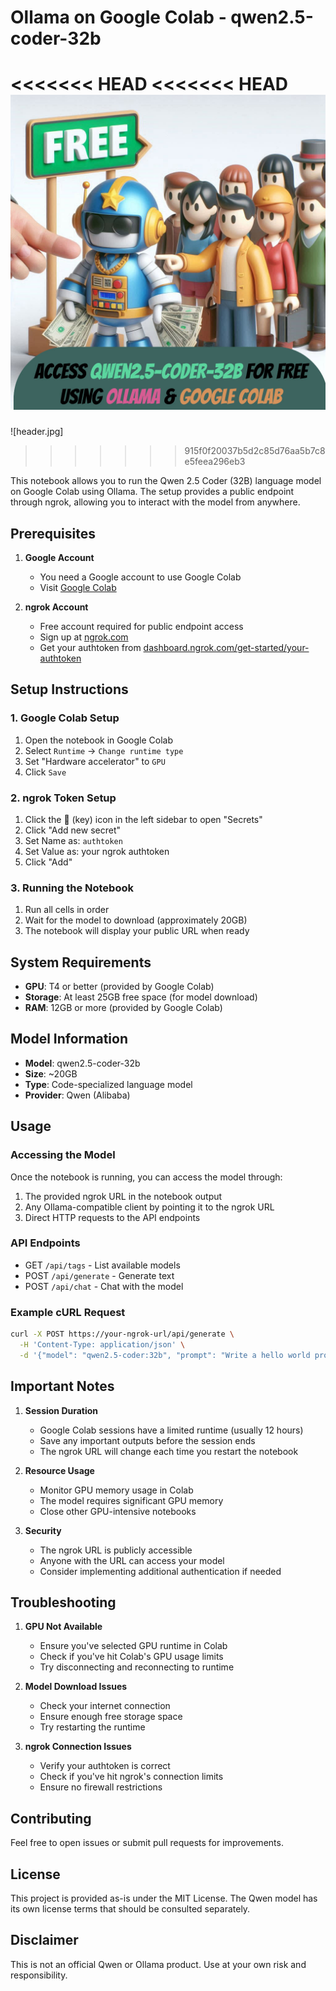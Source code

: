 # Ollama on Google Colab - qwen2.5-coder-32b

<<<<<<< HEAD
<<<<<<< HEAD
![Header](header.jpg)
=======
![header.jpg]
>>>>>>> 915f0f20037b5d2c85d76aa5b7c8e5feea296eb3

This notebook allows you to run the Qwen 2.5 Coder (32B) language model on Google Colab using Ollama. The setup provides a public endpoint through ngrok, allowing you to interact with the model from anywhere.

## Prerequisites

1. **Google Account**
   - You need a Google account to use Google Colab
   - Visit [Google Colab](https://colab.research.google.com/)

2. **ngrok Account**
   - Free account required for public endpoint access
   - Sign up at [ngrok.com](https://ngrok.com)
   - Get your authtoken from [dashboard.ngrok.com/get-started/your-authtoken](https://dashboard.ngrok.com/get-started/your-authtoken)

## Setup Instructions

### 1. Google Colab Setup

1. Open the notebook in Google Colab
2. Select `Runtime` -> `Change runtime type`
3. Set "Hardware accelerator" to `GPU`
4. Click `Save`

### 2. ngrok Token Setup

1. Click the 🔑 (key) icon in the left sidebar to open "Secrets"
2. Click "Add new secret"
3. Set Name as: `authtoken`
4. Set Value as: your ngrok authtoken
5. Click "Add"

### 3. Running the Notebook

1. Run all cells in order
2. Wait for the model to download (approximately 20GB)
3. The notebook will display your public URL when ready

## System Requirements

- **GPU**: T4 or better (provided by Google Colab)
- **Storage**: At least 25GB free space (for model download)
- **RAM**: 12GB or more (provided by Google Colab)

## Model Information

- **Model**: qwen2.5-coder-32b
- **Size**: ~20GB
- **Type**: Code-specialized language model
- **Provider**: Qwen (Alibaba)

## Usage

### Accessing the Model

Once the notebook is running, you can access the model through:

1. The provided ngrok URL in the notebook output
2. Any Ollama-compatible client by pointing it to the ngrok URL
3. Direct HTTP requests to the API endpoints

### API Endpoints

- GET `/api/tags` - List available models
- POST `/api/generate` - Generate text
- POST `/api/chat` - Chat with the model

### Example cURL Request

```bash
curl -X POST https://your-ngrok-url/api/generate \
  -H 'Content-Type: application/json' \
  -d '{"model": "qwen2.5-coder:32b", "prompt": "Write a hello world program in Python"}'
```

## Important Notes

1. **Session Duration**
   - Google Colab sessions have a limited runtime (usually 12 hours)
   - Save any important outputs before the session ends
   - The ngrok URL will change each time you restart the notebook

2. **Resource Usage**
   - Monitor GPU memory usage in Colab
   - The model requires significant GPU memory
   - Close other GPU-intensive notebooks

3. **Security**
   - The ngrok URL is publicly accessible
   - Anyone with the URL can access your model
   - Consider implementing additional authentication if needed

## Troubleshooting

1. **GPU Not Available**
   - Ensure you've selected GPU runtime in Colab
   - Check if you've hit Colab's GPU usage limits
   - Try disconnecting and reconnecting to runtime

2. **Model Download Issues**
   - Check your internet connection
   - Ensure enough free storage space
   - Try restarting the runtime

3. **ngrok Connection Issues**
   - Verify your authtoken is correct
   - Check if you've hit ngrok's connection limits
   - Ensure no firewall restrictions

## Contributing

Feel free to open issues or submit pull requests for improvements.

## License

This project is provided as-is under the MIT License. The Qwen model has its own license terms that should be consulted separately.

## Disclaimer

This is not an official Qwen or Ollama product. Use at your own risk and responsibility.
